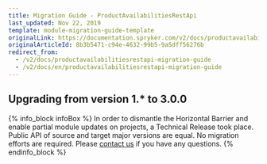 ```yaml
---
title: Migration Guide - ProductAvailabilitiesRestApi
last_updated: Nov 22, 2019
template: module-migration-guide-template
originalLink: https://documentation.spryker.com/v2/docs/productavailabilitiesrestapi-migration-guide
originalArticleId: 8b3b5471-c94e-4632-99b5-9a5dff56276b
redirect_from:
  - /v2/docs/productavailabilitiesrestapi-migration-guide
  - /v2/docs/en/productavailabilitiesrestapi-migration-guide
---
```


## Upgrading from version 1.* to 3.0.0


{% info_block infoBox %}
In order to dismantle the Horizontal Barrier and enable partial module updates on projects, a Technical Release took place. Public API of source and target major versions are equal. No migration efforts are required. Please [contact us](https://spryker.com/en/support/) if you have any questions.
{% endinfo_block %}
